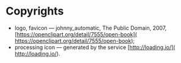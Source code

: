 # Copyrights

* logo, favicon &mdash; johnny_automatic, The Public Domain, 2007,
[https://openclipart.org/detail/7555/open-book](
https://openclipart.org/detail/7555/open-book);
* processing icon &mdash; generated by the service [http://loading.io/](
http://loading.io/).

